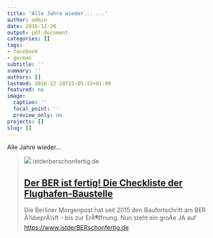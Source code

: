 ```yaml
---
title: 'Alle Jahre wieder... ...'
author: admin
date: 2016-12-28
output: pdf_document
categories: []
tags:
- facebook
- german
subtitle: ''
summary: ''
authors: []
lastmod: 2016-12-28T15:05:33+01:00
featured: no
image:
  caption: ''
  focal_point: ''
  preview_only: no
projects: []
slug: []
---
```

Alle Jahre wieder...
> [![](https://www.istderBERschonfertig.de/images/ja_thumb02.jpg)](http://www.istderberschonfertig.de/)
> istderberschonfertig.de
> ## [Der BER ist fertig! Die Checkliste der Flughafen-Baustelle](http://www.istderberschonfertig.de/)
>
>Die Berliner Morgenpost hat seit 2015 den Baufortschritt am BER Ã¼beprÃ¼ft - bis zur ErÃ¶ffnung. Nun steht ein groÃe JA auf https://www.istderBERschonfertig.de

